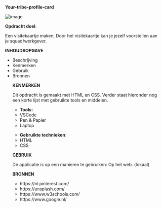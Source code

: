 <strong>Your-tribe-profile-card</strong>

![image](https://user-images.githubusercontent.com/112861555/189334245-2835519d-5568-404e-9666-be5ad498a4f8.png)

<strong>Opdracht doel:</strong> 

Een visitekaartje maken, Door het visitekaartje kan je jezelf voorstellen aan je squad/werkgever.

<strong>INHOUDSOPGAVE</strong>

<ul>
        <li class="first-li">
          Beschrijving
        </li>
        <li>Kenmerken</li>
        <li>Gebruik</li>
        <li>Bronnen</li>
      </ul>



<ul>

<strong>KENMERKEN</strong>

Dit  opdracht is gemaakt met HTML en CSS.
Verder staat hieronder nog een korte lijst met gebruikte tools en middelen.

<ul>
        <li class="first-li">
          <strong>Tools:</strong>
        </li>
        <li>VSCode</li>
        <li>Pen & Papier</li>
        <li>Laptop</li>
      </ul>



<ul>
        <li class="first-li">
          <strong>Gebruikte technieken:</strong>
        </li>
        <li>HTML</li>
        <li>CSS</li>
      </ul>



<strong>GEBRUIK</strong>



De applicatie is op een manieren te gebruiken: Op het web. (lokaal)



<strong>BRONNEN</strong>



<ul>
        <li class="first-li">
          https://nl.pinterest.com/
        </li>
        <li>https://unsplash.com/</li>
        <li>https://www.w3schools.com/</li>
        <li>https://www.google.nl/</li>
      </ul>
